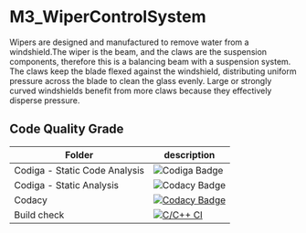 # M3_WiperControlSystem

Wipers are designed and manufactured to remove water from a windshield.The wiper is the beam, and the claws are the suspension components, therefore this is a 
balancing beam with a suspension system. The claws keep the blade flexed against the windshield, distributing uniform pressure across the blade to clean the glass evenly. Large or strongly curved windshields benefit from more claws because they effectively disperse pressure.

## Code Quality Grade
Folder        | description
--------------| ----------------------------------------------
Codiga - Static Code Analysis         | ![Codiga Badge](https://api.codiga.io/project/33508/score/svg)
Codiga - Static Analysis         |  ![Codacy Badge](https://api.codiga.io/project/33508/status/svg)
Codacy |[![Codacy Badge](https://app.codacy.com/project/badge/Grade/e577834b88b14609ac8eea3a8fe4cd00)](https://www.codacy.com/gh/NiteshKanna81/M3_WiperControlSystem/dashboard?utm_source=github.com&amp;utm_medium=referral&amp;utm_content=NiteshKanna81/M3_WiperControlSystem&amp;utm_campaign=Badge_Grade)
Build check | [![C/C++ CI](https://github.com/NiteshKanna81/M3_WiperControlSystem/actions/workflows/c-cpp.yml/badge.svg)](https://github.com/NiteshKanna81/M3_WiperControlSystem/actions/workflows/c-cpp.yml)
